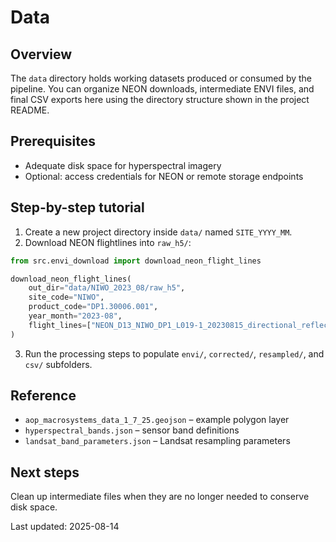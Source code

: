 # Data

## Overview
The `data` directory holds working datasets produced or consumed by the
pipeline. You can organize NEON downloads, intermediate ENVI files, and final
CSV exports here using the directory structure shown in the project README.

## Prerequisites
- Adequate disk space for hyperspectral imagery
- Optional: access credentials for NEON or remote storage endpoints

## Step-by-step tutorial
1. Create a new project directory inside `data/` named `SITE_YYYY_MM`.
2. Download NEON flightlines into `raw_h5/`:

```python
from src.envi_download import download_neon_flight_lines

download_neon_flight_lines(
    out_dir="data/NIWO_2023_08/raw_h5",
    site_code="NIWO",
    product_code="DP1.30006.001",
    year_month="2023-08",
    flight_lines=["NEON_D13_NIWO_DP1_L019-1_20230815_directional_reflectance"],
)
```

3. Run the processing steps to populate `envi/`, `corrected/`, `resampled/`,
   and `csv/` subfolders.

## Reference
- `aop_macrosystems_data_1_7_25.geojson` – example polygon layer
- `hyperspectral_bands.json` – sensor band definitions
- `landsat_band_parameters.json` – Landsat resampling parameters

## Next steps
Clean up intermediate files when they are no longer needed to conserve disk
space.

Last updated: 2025-08-14
